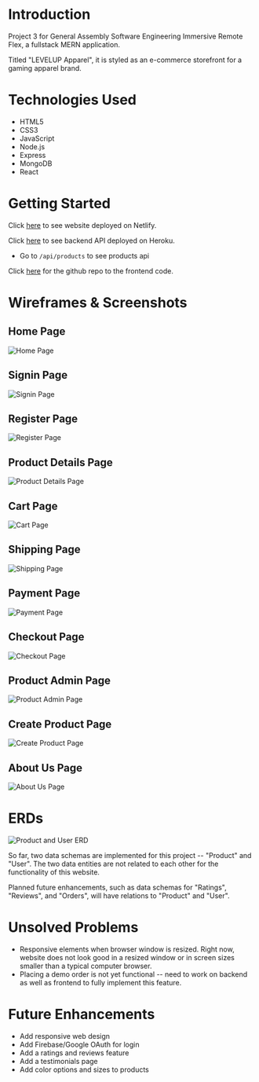 # Introduction
Project 3 for General Assembly Software Engineering Immersive Remote Flex, a fullstack MERN application.

Titled "LEVELUP Apparel", it is styled as an e-commerce storefront for a gaming apparel brand.

# Technologies Used
- HTML5
- CSS3
- JavaScript
- Node.js
- Express
- MongoDB
- React

# Getting Started
Click [here](https://levelup-apparel.netlify.app/) to see website deployed on Netlify.

Click [here](https://levelup-apparel-backend.herokuapp.com/api/products) to see backend API deployed on Heroku.

- Go to `/api/products` to see products api

Click [here](https://github.com/cocampo0915/Project-3-Backend/tree/master) for the github repo to the frontend code.

# Wireframes & Screenshots

## Home Page
![Home Page](https://i.imgur.com/PEZEUB7.png)

## Signin Page
![Signin Page](https://i.imgur.com/5DlTHyE.png)

## Register Page
![Register Page](https://i.imgur.com/N5HpeIE.png)

## Product Details Page
![Product Details Page](https://i.imgur.com/yzrAChp.png)

## Cart Page
![Cart Page](https://i.imgur.com/vN4Esx1.png)

## Shipping Page
![Shipping Page](https://i.imgur.com/NtCo7Mu.png)

## Payment Page
![Payment Page](https://i.imgur.com/7iVNDiw.png)

## Checkout Page
![Checkout Page](https://i.imgur.com/vhx9Xg8.png)

## Product Admin Page
![Product Admin Page](https://i.imgur.com/49K4Hfg.png)

## Create Product Page
![Create Product Page](https://i.imgur.com/iEZcxGo.png)

## About Us Page
![About Us Page](https://i.imgur.com/9cKLJPt.png)

# ERDs
![Product and User ERD](https://trello-attachments.s3.amazonaws.com/60bed7088dbb6c2b333e9047/495x398/90573a6feed7a0714348ba3764ccfd12/ERD.PNG.png)

So far, two data schemas are implemented for this project -- "Product" and "User". The two data entities are not related to each other for the functionality of this website.

Planned future enhancements, such as data schemas for "Ratings", "Reviews", and "Orders", will have relations to "Product" and "User".

# Unsolved Problems
- Responsive elements when browser window is resized. Right now, website does not look good in a resized window or in screen sizes smaller than a typical computer browser.
- Placing a demo order is not yet functional -- need to work on backend as well as frontend to fully implement this feature.

# Future Enhancements
- Add responsive web design
- Add Firebase/Google OAuth for login
- Add a ratings and reviews feature
- Add a testimonials page
- Add color options and sizes to products